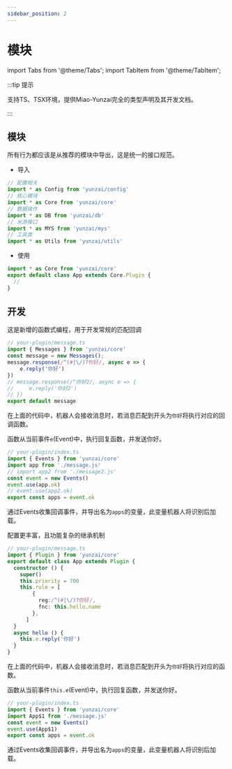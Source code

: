 ```yaml
---
sidebar_position: 2
---
```


# 模块

import Tabs from '@theme/Tabs';
import TabItem from '@theme/TabItem';


:::tip 提示

支持TS、TSX环境，提供Miao-Yunzai完全的类型声明及其开发文档。

:::

## 模块

所有行为都应该是从推荐的模块中导出，这是统一的接口规范。

- 导入

```ts
// 配置相关
import * as Config from 'yunzai/config'
// 核心模块
import * as Core from 'yunzai/core'
// 数据操作
import * as DB from 'yunzai/db'
// 米游接口
import * as MYS from 'yunzai/mys'
// 工具类
import * as Utils from 'yunzai/utils'
```

- 使用

```ts
import * as Core from 'yunzai/core'
export default class App extends Core.Plugin {
  //
}
```

## 开发

<Tabs>
  <TabItem value="apple" label="回调" default>

这是新增的函数式编程，用于开发常规的匹配回调

```ts
// your-plugin/message.ts
import { Messages } from 'yunzai/core'
const message = new Messages();
message.response(/^(#|\/)?你好/, async e => {
    e.reply('你好')
})
// message.response(/^你好2/, async e => {
//     e.reply('你好2')
// })
export default message
```

在上面的代码中，机器人会接收消息时，若消息匹配到开头为`你好`将执行对应的回调函数。

函数从当前事件`e`(Event)中，执行回复函数，并发送你好。

```ts
// your-plugin/index.ts
import { Events } from 'yunzai/core'
import app from './message.js'
// import app2 from './message2.js'
const event = new Events()
event.use(app.ok)
// event.use(app2.ok)
export const apps = event.ok
```
通过Events收集回调事件，并导出名为`apps`的变量，此变量机器人将识别后加载。

  </TabItem>
  <TabItem value="orange" label="继承">

配置更丰富，且功能复杂的继承机制

```ts
// your-plugin/message.ts
import { Plugin } from 'yunzai/core'
export default class App extends Plugin {
  constructor () {
    super()
    this.priority = 700
    this.rule = [
        {
          reg:/^(#|\/)?你好/,
          fnc: this.hello.name
        },
      ]
  }
  async hello () {
    this.e.reply('你好')
  }
}
```

在上面的代码中，机器人会接收消息时，若消息匹配到开头为`你好`将执行对应的函数。

函数从当前事件`this.e`(Event)中，执行回复函数，并发送你好。

```ts
// your-plugin/index.ts
import { Events } from 'yunzai/core'
import App$1 from './message.js'
const event = new Events()
event.use(App$1)
export const apps = event.ok
```

通过Events收集回调事件，并导出名为`apps`的变量，此变量机器人将识别后加载。

  </TabItem>
</Tabs>